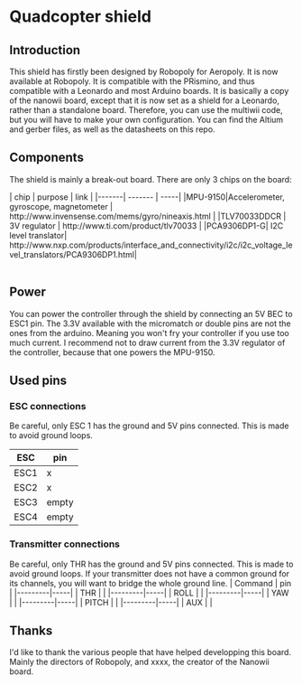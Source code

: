 # Quadcopter shield

## Introduction
This shield has firstly been designed by Robopoly for Aeropoly. It is now available at Robopoly.
It is compatible with the PRismino, and thus compatible with a Leonardo and most Arduino boards.
It is basically a copy of the nanowii board, except that it is now set as a shield for a Leonardo, rather than a standalone board.
Therefore, you can use the multiwii code, but you will have to make your own configuration.
You can find the Altium and gerber files, as well as the datasheets on this repo.

## Components
The shield is mainly a break-out board. There are only 3 chips on the board:
<table>
| chip | purpose | link |
|-------| ------- | -----|
|MPU-9150|Accelerometer, gyroscope, magnetometer | http://www.invensense.com/mems/gyro/nineaxis.html |
|TLV70033DDCR | 3V regulator | http://www.ti.com/product/tlv70033 |
|PCA9306DP1-G| I2C level translator| http://www.nxp.com/products/interface_and_connectivity/i2c/i2c_voltage_level_translators/PCA9306DP1.html|
</table>

## Power
You can power the controller through the shield by connecting an 5V BEC to ESC1 pin.
The 3.3V available with the micromatch or double pins are not the ones from the arduino. Meaning you won't fry your controller if you use too much current.
I recommend not to draw current from the 3.3V regulator of the controller, because that one powers the MPU-9150.

## Used pins
### ESC connections
Be careful, only ESC 1 has the ground and 5V pins connected. This is made to avoid ground loops.

| ESC  | pin   |
|------|-------|
| ESC1 | x     |
| ESC2 | x     |
| ESC3 | empty |
| ESC4 | empty |

### Transmitter connections
Be careful, only THR has the ground and 5V pins connected. This is made to avoid ground loops. If your transmitter does not have a common ground for its channels, you will want to bridge the whole ground line.
| Command | pin |
|---------|-----|
| THR     |     |
|---------|-----|
| ROLL    |     |
|---------|-----|
| YAW     |     |
|---------|-----|
| PITCH   |     |
|---------|-----|
| AUX     |     |

## Thanks
I'd like to thank the various people that have helped developping this board. Mainly the directors of Robopoly, and xxxx, the creator of the Nanowii board.

